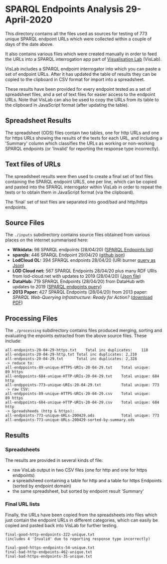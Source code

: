 # SPARQL Endpoints Analysis 29-April-2020
This directory contains all the files used as sources for testing of 773 unique SPARQL endpoint URLs which were collected within a couple of days of the date above.

It also contains various files which were created manually in order to feed the URLs into a SPARQL interrogation app part of [Visualisation Lab](https://github.com/theWebalyst/visualisation-lab) (VisLab).

VisLab includes a SPARQL endpoint interrogator into which you can paste a set of endpoint URLs. After it has updated the table of results they can be copied to the clipboard in CSV format for import into a spreadsheet. 

These results have been provided for every endpoint tested as a set of spreadsheet files, and a set of text files for easier access to the endpoint URLs. Note that VisLab can also be used to copy the URLs from its table to the clipboard in JavaScript format (after updating the table).

## Spreadsheet Results
The spreadsheet (ODS) files contain two tables, one for http URLs and one for https URLs showing the results of the tests for each URL, and including a 'Summary' column which classifies the URLs as working or non-working SPARQL endpoints (or 'Invalid' for reporting the response type incorrectly).

## Text files of URLs
The spreadsheet results were then used to create a final set of text files containing the SPARQL endpoint URLS, one per line, which can be copied and pasted into the SPARQL interrogator within VisLab in order to repeat the tests or to obtain them in JavaScript format (via the clipboard). 

The 'final' set of text files are separated into good/bad and http/https endpoints.

## Source Files
The `./inputs` subdirectory contains source files obtained from various places on the internet summarised here:

- **Wikidata:**		   98 SPARQL endpoints (28/04/20) ([SPARQL Endpoints list](https://www.wikidata.org/wiki/Wikidata:Lists/SPARQL_endpoints))
- **sparqls:**		446 SPARQL Endpoint 29/04/20 ([github json](https://github.com/pyvandenbussche/sparqles/blob/master/endpoints.json))
- **LodCloud OL:**	394 SPARQL endpoints 28/04/20 (URI burner [query as Json](https://linkeddata.uriburner.com/sparql?default-graph-uri=&query=select+distinct+%0D%0A%23%3Fs2+as+%3Fstatus%0D%0A%3Fs3+as+%3Fendpoint%0D%0A%23+from+%3Chttps%3A%2F%2Fgithub.com%2FSmartDataAnalytics%2Flodservatory%2Fraw%2Fmaster%2Flatest-status.ttl%3E++%0D%0Awhere%0D%0A{+%0D%0A++optional+{++%3Fs1+%3Chttp%3A%2F%2Fwww.w3.org%2F2007%2F05%2Fpowder-s%23describedby%3E+%3Fs6}+.%0D%0A++filter+(%3Fs6+%3D+%3Chttps%3A%2F%2Flinkeddata.uriburner.com%2Fabout%2Fid%2Fentity%2Fhttps%2Fgithub.com%2FSmartDataAnalytics%2Flodservatory%2Fraw%2Fmaster%2Flatest-status.ttl%3E)+%0D%0A++%23+optional+{%3Fs1+a+%3Chttp%3A%2F%2Fwww.w3.org%2Fns%2Fsparql-service-description%23Service%3E+}+.%0D%0A++optional+{%3Fs1+%3Chttps%3A%2F%2Fschema.org%2FserverStatus%3E+%3Fs2}+.%0D%0A++optional+{%3Fs1+%3Chttp%3A%2F%2Fwww.w3.org%2Fns%2Fsparql-service-description%23endpoint%3E+%3Fs3}+.%0D%0A++optional+{%3Fs1+%3Chttp%3A%2F%2Fschema.org%2Fpublisher%3E+%3Fs4}+.%0D%0A++optional+{%3Fs1+%3Chttp%3A%2F%2Fschema.org%2Fname%3E+%3Fs5+}.%0D%0A}%0D%0Aorder+by+desc+(%3Fs2)%0D%0A&should-sponge=&format=text%2Fhtml&CXML_redir_for_subjs=121&CXML_redir_for_hrefs=&timeout=30000000&format=json))
- **LOD Cloud net:**	567 SPARQL Endpoints 28/04/20 plus many RDF URIs from lod-cloud.net with updates to 2019 (28/04/20) ([Json file](https://lod-cloud.net/lod-data.json))
- **DataHub:** 		719 SPARQL Endpoints (28/04/20) from DataHub with updates to 2019 ([SPARQL endpoints query](https://old.datahub.io/api/2/search/resource?format=api/sparql&all_fields=1&limit=10000))
- **2013 Paper:** 	427 SPARQL Endpoints (28/04/20) from 2013 paper: *SPARQL Web-Querying Infrastructure: Ready for Action?* ([download PDF](http://aidanhogan.com/docs/epmonitorISWC.pdf))

## Processing Files

The `./processing` subdirectory contains files produced merging, sorting and evaluating the enpoints extracted from the above source files. These include:

```
all-endpoints-20-04-29-https.txt	Total inc duplicates:    118
all-endpoints-20-04-29-http.txt	Total inc duplicates: 2,210
all-endpoints-20-04-29.txt		Total inc duplicates: 2,328
-> reduce to:
all-endppoints-89-unique-HTTPS-URIs-20-04-29.txt 	Total unique:    89 https
all-endppoints-684-unique-HTTP-URIs-20-04-29.txt	Total unique: 684 http
all-endppoints-773-unique-URIs-20-04-29.txt 		Total unique: 773
-> raw CSV:
all-endppoints-89-unique-HTTPS-URIs-20-04-29.csv 	Total unique:    89 https
all-endppoints-684-unique-HTTP-URIs-20-04-29.csv	Total unique: 684 http
-> Spreadsheeds (http & https):
all-endpoints-773-unique-URLs-200429.ods 			Total unique: 773
all-endpoints-773-unique-URLs-200429-sorted-by-summary.ods
```

## Results

### Spreadsheets
The results are provided in several kinds of file:
- raw VisLab output in two CSV files (one for http and one for https endpoints)
- a spreadsheed containing a table for http and a table for https Endpoints (sorted by endpoint domain)
- the same spreadsheet, but sorted by endpoint result 'Summary'

### Final URL lists
Finally, the URLs have been copied from the spreadsheets into files which just contain the endpoint URLs in different categories, which can easily be copied and pasted back into VisLab for further testing.

```
final-good-http-endpoints-222-unique.txt
(includes 4 'Invalid' due to reporting response type incorrectly)

final-good-https-endpoints-54-unique.txt
final-bad-http-endpoints-462-unique.txt
final-bad-https-endpoints-35-unique.txt
```